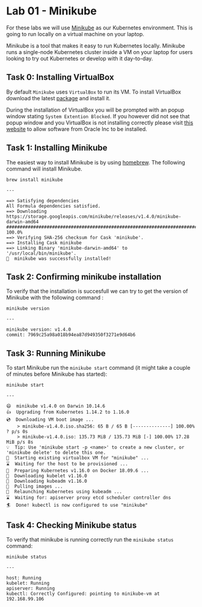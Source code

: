 # Lab 01 - Minikube

For these labs we will use [Minikube](https://github.com/kubernetes/minikube) as our Kubernetes environment. This is
going to run locally on a virtual machine on your laptop.

Minikube is a tool that makes it easy to run Kubernetes locally. Minikube runs a 
single-node Kubernetes cluster inside a VM on your laptop for users looking to 
try out Kubernetes or develop with it day-to-day.

## Task 0: Installing VirtualBox

By default `Minikube` uses `VirtualBox` to run its VM.  To install VirtualBox 
download the latest [package](https://download.virtualbox.org/virtualbox/6.1.16/VirtualBox-6.1.16-140961-OSX.dmg) 
and install it.

During the installation of VirtualBox you will be prompted with an popup window stating `System Extention Blocked`.  If you however did not see that popup window and you VirtualBox is not installing correctly please visit [this website](https://clickontyler.com/support/a/86/how-to-install-virtualbox-on-recent-versions-of-macos/) to allow software from Oracle Inc to be installed.

## Task 1: Installing Minikube

The easiest way to install Minikube is by using [homebrew](https://brew.sh/). The 
following command will install Minikube.

```
brew install minikube

---

==> Satisfying dependencies
All Formula dependencies satisfied.
==> Downloading https://storage.googleapis.com/minikube/releases/v1.4.0/minikube-darwin-amd64
######################################################################## 100.0%
==> Verifying SHA-256 checksum for Cask 'minikube'.
==> Installing Cask minikube
==> Linking Binary 'minikube-darwin-amd64' to '/usr/local/bin/minikube'.
🍺  minikube was successfully installed!
```

## Task 2: Confirming minikube installation

To verify that the installation is succesfull we can try to get the version of
Minikube with the following command :

```
minikube version

---

minikube version: v1.4.0
commit: 7969c25a98a018b94ea87d949350f3271e9d64b6
```

## Task 3: Running Minikube

To start Minikube run the `minikube start` command (it might take a couple of 
minutes before Minikube has started):

```
minikube start

---

😄  minikube v1.4.0 on Darwin 10.14.6
👍  Upgrading from Kubernetes 1.14.2 to 1.16.0
💿  Downloading VM boot image ...
    > minikube-v1.4.0.iso.sha256: 65 B / 65 B [--------------] 100.00% ? p/s 0s
    > minikube-v1.4.0.iso: 135.73 MiB / 135.73 MiB [-] 100.00% 17.28 MiB p/s 8s
💡  Tip: Use 'minikube start -p <name>' to create a new cluster, or 'minikube delete' to delete this one.
🔄  Starting existing virtualbox VM for "minikube" ...
⌛  Waiting for the host to be provisioned ...
🐳  Preparing Kubernetes v1.16.0 on Docker 18.09.6 ...
💾  Downloading kubelet v1.16.0
💾  Downloading kubeadm v1.16.0
🚜  Pulling images ...
🔄  Relaunching Kubernetes using kubeadm ...
⌛  Waiting for: apiserver proxy etcd scheduler controller dns
🏄  Done! kubectl is now configured to use "minikube"
```

## Task 4: Checking Minikube status

To verify that minikube is running correctly run the `minikube status` command:

```
minikube status

---

host: Running
kubelet: Running
apiserver: Running
kubectl: Correctly Configured: pointing to minikube-vm at 192.168.99.106
```
